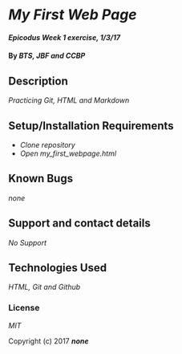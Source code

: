 # _My First Web Page_

#### _Epicodus Week 1 exercise, 1/3/17_

#### By _**BTS, JBF and CCBP**_

## Description

_Practicing Git, HTML and Markdown_

## Setup/Installation Requirements

* _Clone repository_
* _Open my_first_webpage.html_


## Known Bugs

_none_

## Support and contact details

_No Support_

## Technologies Used

_HTML, Git and Github_

### License

*MIT*

Copyright (c) 2017 **_none_**
